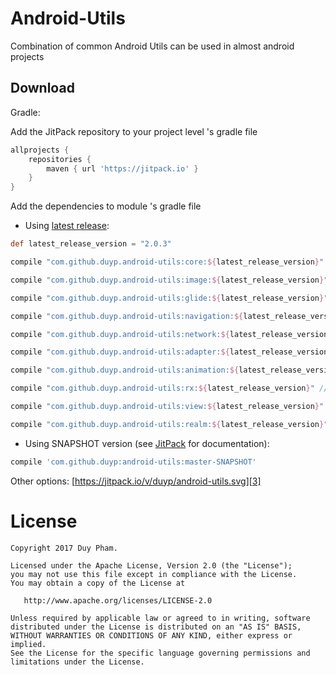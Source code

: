 Android-Utils
========

Combination of common Android Utils can be used in almost android projects

Download
--------

Gradle:

Add the JitPack repository to your project level 's gradle file

```groovy
allprojects {
    repositories {
        maven { url 'https://jitpack.io' }
    }
}
```
  
Add the dependencies to module 's gradle file

* Using [latest release][1]:
```groovy
def latest_release_version = "2.0.3"

compile "com.github.duyp.android-utils:core:${latest_release_version}" // core (basic | common utils)

compile "com.github.duyp.android-utils:image:${latest_release_version}" // Bitmap Utils

compile "com.github.duyp.android-utils:glide:${latest_release_version}" // Glide image loader utils

compile "com.github.duyp.android-utils:navigation:${latest_release_version}" // Navigation utils

compile "com.github.duyp.android-utils:network:${latest_release_version}" // Network utils (SSL / TLS, Custom X509TrustManager)

compile "com.github.duyp.android-utils:adapter:${latest_release_version}" // RecyclerView Adapters

compile "com.github.duyp.android-utils:animation:${latest_release_version}" // Animation utils (YoYo...)

compile "com.github.duyp.android-utils:rx:${latest_release_version}" // Rx utils (custom functions, task helper...)

compile "com.github.duyp.android-utils:view:${latest_release_version}" // View utils, custom views...

compile "com.github.duyp.android-utils:realm:${latest_release_version}" // Realm utils (realm data access objects, realm Live data mapper, Realm live data adapter
```

* Using SNAPSHOT version (see [JitPack][2] for documentation):
```groovy
compile 'com.github.duyp:android-utils:master-SNAPSHOT'
```

Other options: [https://jitpack.io/v/duyp/android-utils.svg][3]

License
=======

    Copyright 2017 Duy Pham.

    Licensed under the Apache License, Version 2.0 (the "License");
    you may not use this file except in compliance with the License.
    You may obtain a copy of the License at

       http://www.apache.org/licenses/LICENSE-2.0

    Unless required by applicable law or agreed to in writing, software
    distributed under the License is distributed on an "AS IS" BASIS,
    WITHOUT WARRANTIES OR CONDITIONS OF ANY KIND, either express or implied.
    See the License for the specific language governing permissions and
    limitations under the License.

[1]: https://github.com/duyp/android-utils/releases
[2]: https://jitpack.io/docs/#snapshots
[3]: https://jitpack.io/#duyp/android-utils

